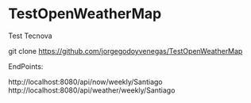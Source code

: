 # TestOpenWeatherMap
Test Tecnova


git clone https://github.com/jorgegodoyvenegas/TestOpenWeatherMap

EndPoints:

http://localhost:8080/api/now/weekly/Santiago
http://localhost:8080/api/weather/weekly/Santiago
 
 
